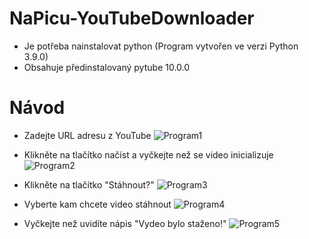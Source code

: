 # NaPicu-YouTubeDownloader
* Je potřeba nainstalovat python (Program vytvořen ve verzi Python 3.9.0)
* Obsahuje předinstalovaný pytube 10.0.0

# Návod

* Zadejte URL adresu z YouTube
![Program1](https://user-images.githubusercontent.com/68774291/103277209-c73eca80-49c8-11eb-9806-ac1f757eab7a.png)

* Klikněte na tlačítko načíst a vyčkejte než se video inicializuje
![Program2](https://user-images.githubusercontent.com/68774291/103277221-d02f9c00-49c8-11eb-9de9-e7cd56d2c2e4.png)

* Klikněte na tlačítko "Stáhnout?"
![Program3](https://user-images.githubusercontent.com/68774291/103277227-d58ce680-49c8-11eb-8dc4-3c8646db98d9.png)

* Vyberte kam chcete video stáhnout
![Program4](https://user-images.githubusercontent.com/68774291/103277238-dcb3f480-49c8-11eb-8c70-881968aef9b2.png)

* Vyčkejte než uvidíte nápis "Vydeo bylo staženo!"
![Program5](https://user-images.githubusercontent.com/68774291/103277248-e50c2f80-49c8-11eb-9d49-d2705c5b89f7.png)

